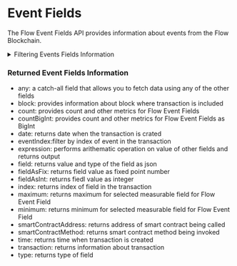 # Event Fields

The Flow Event Fields API provides information about events from the Flow Blockchain.

<details>

<summary>Filtering Events Fields Information</summary>

You can filter the events fields data using the following fields:

-   any: a catch-all filter that applies OR logic and allows us to filter data using other fields.
-   blockId: filter by id of block where transactio is included 
-   date: filter by date when transaction is created
-   eventIndex: filter by index of event in the transaction
-   fieldAsFix: filter by value of field as fix point number
-   fieldAsInt: filter by value of field as Integer
-   height: filter by heigh of the block where transaction is included
-   options: filter data using ordering and limiting it
-   smartContractAddress: filter by address of smart contract that is being called
-   smartContractMethod: filter by invoked method of smart contract 
-   time: filter time the transaction was created
-   transactionId: filter by transaction id
-   transactionIndexInCollection: filter by index of the transaction in the collection
-   transactionStatusCode: filter by status code of the transaction
-   type: filter by type of the field

</details>

### Returned Event Fields Information

-   any: a catch-all field that allows you to fetch data using any of the other fields
-   block: provides information about block where transaction is included
-   count: provides count and other metrics for Flow Event Fields
-   countBigInt: provides count and other metrics for Flow Event Fields as BigInt
-   date: returns date when the transaction is crated
-   eventIndex:filter by index of event in the transaction
-   expression: performs arithematic operation on value of other fields and returns output
-   field: returns value and type of the field as json
-   fieldAsFix: returns field value as fixed point number
-   fieldAsInt: returns fiedl value as integer
-   index: returns index of field in the transaction
-   maximum: returns maximum for selected measurable field for Flow Event Field
-   minimum: returns minimum for selected measurable field for Flow Event Field
-   smartContractAddress: returns address of smart contract being called
-   smartContractMethod: returns smart contract method being invoked
-   time: returns time when transaction is created
-   transaction: returns information about transaction
-   type: returns type of field
